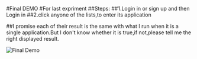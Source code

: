 #Final DEMO
#For last expriment
##Steps:
##1.Login in or sign up and then Login in
##2.click anyone of the lists,to enter its application

##I promise each of their result is the same with what I run when it is a single application.But I don't know whether it is true,if not,please tell me the right displayed result.

![Final Demo](demo.gif)
